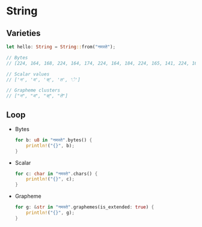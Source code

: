 # String

## Varieties

```rust
let hello: String = String::from("नमस्ते");

// Bytes
// [224, 164, 168, 224, 164, 174, 224, 164, 184, 224, 165, 141, 224, 164, 164, 224, 165, 135]

// Scalar values
// ['न', 'म', 'स्', 'त', 'े']

// Grapheme clusters
// ["न", "म", "स्", "ते"]
```

## Loop

- Bytes

  ```rust
  for b: u8 in "नमस्ते".bytes() {
      println!("{}", b);
  }
  ```

- Scalar

  ```rust
  for c: char in "नमस्ते".chars() {
      println!("{}", c);
  }
  ```

- Grapheme

  ```rust
  for g: &str in "नमस्ते".graphemes(is_extended: true) {
      println!("{}", g);
  }
  ```
